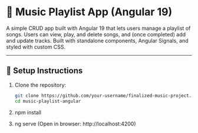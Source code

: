 # 🎵 Music Playlist App (Angular 19)

A simple CRUD app built with Angular 19 that lets users manage a playlist of songs. Users can view, play, and delete songs, and (once completed) add and update tracks. Built with standalone components, Angular Signals, and styled with custom CSS.

---

## 🚀 Setup Instructions

1. Clone the repository:
   ```bash
   git clone https://github.com/your-username/finalized-music-project.git
   cd music-playlist-angular


2. npm install

3. ng serve (Open in browser: http://localhost:4200)

